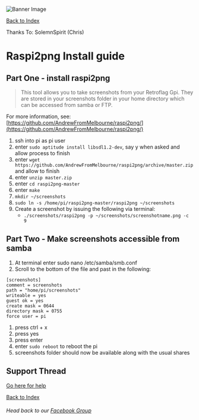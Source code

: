![Banner Image](https://sinisterspatula.github.io/RetroflagGpiGuides/images/GuidesBanner.png)

[Back to Index](https://sinisterspatula.github.io/RetroflagGpiGuides/)

Thanks To: SolemnSpirit (Chris)


# Raspi2png Install guide

## Part One - install raspi2png

> This tool allows you to take screenshots from your Retroflag Gpi.  They are stored in your screenshots folder in your home directory which can be accessed from samba or FTP.

For more information, see: [https://github.com/AndrewFromMelbourne/raspi2png/](https://github.com/AndrewFromMelbourne/raspi2png/)

1. ssh into pi as pi user
1. enter `sudo aptitude install libsdl1.2-dev`, say y when asked and allow process to finish
1. enter `wget https://github.com/AndrewFromMelbourne/raspi2png/archive/master.zip` and allow to finish
1. enter `unzip master.zip`
1. enter `cd raspi2png-master`
1. enter `make`
1. `mkdir ~/screenshots`
1. `sudo ln -s /home/pi/raspi2png-master/raspi2png ~/screenshots`
1. Create a screenshot by issuing the following via terminal:
	* `./screenshots/raspi2png -p ~/screenshots/screenshotname.png -c 9`
	
## Part Two - Make screenshots accessible from samba

1. At terminal enter sudo nano /etc/samba/smb.conf
1. Scroll to the bottom of the file and past in the following: 
```
[screenshots]
comment = screenshots
path = "home/pi/screenshots"
writeable = yes
guest ok = yes
create mask = 0644
directory mask = 0755
force user = pi
```
1. press ctrl + x
1. press yes
1. press enter
1. enter `sudo reboot` to reboot the pi
1. screenshots folder should now be available along with the usual shares


## Support Thread
[Go here for help](https://www.facebook.com/groups/401660300458844/)

[Back to Index](https://sinisterspatula.github.io/RetroflagGpiGuides/)

###### Head back to our [Facebook Group](https://www.facebook.com/groups/401660300458844/)
